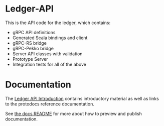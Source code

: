 # Ledger-API

This is the API code for the ledger, which contains:
 * gRPC API definitions
 * Generated Scala bindings and client
 * gRPC-RS bridge
 * gRPC-Pekko bridge
 * Server API classes with validation
 * Prototype Server
 * Integration tests for all of the above

# Documentation

The [Ledger API Introduction](https://docs.daml.com/app-dev/grpc/index.html) contains introductory material as well as links to the protodocs reference documentation.

See [the docs README](/docs/README.md) for more about how to preview and publish documentation.
